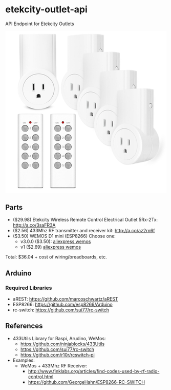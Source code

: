 # etekcity-outlet-api

API Endpoint for Etekcity Outlets

![etekcity-outlets](etekcity-outlets.png)

## Parts

* ($29.98) Etekcity Wireless Remote Control Electrical Outlet 5Rx-2Tx: <http://a.co/3saFR3A>
* ($2.56)  433Mhz RF transmitter and receiver kit: <http://a.co/az2rn6f>
* ($3.50)  WEMOS D1 mini (ESP8266) Choose one:
	* v3.0.0 ($3.50): [aliexpress wemos](https://www.aliexpress.com/store/product/D1-mini-Mini-NodeMcu-4M-bytes-Lua-WIFI-Internet-of-Things-development-board-based-ESP8266/1331105_32529101036.html?spm=2114.12010608.0.0.7a2e719fKwc0Az)
	* v1 ($2.69) [aliexpress wemos](https://www.aliexpress.com/item/ESP8266-ESP12-ESP-12-WeMos-D1-Mini-WIFI-Dev-Kit-Development-Board-NodeMCU-Lua/32653918483.html?spm=2114.search0104.3.2.6a801ed5nPwD8c&ws_ab_test=searchweb0_0,searchweb201602_1_10152_10151_10065_10344_10130_10068_10324_10342_10547_10325_10343_10546_10340_10548_10341_10545_10084_10083_10618_10630_10307_10313_10059_10534_100031_10103_10627_10626_10624_10623_10622_10621_10620_10142,searchweb201603_25,ppcSwitch_5&algo_expid=4779d5af-12ca-44c9-bd20-c7c6f4e0208d-0&algo_pvid=4779d5af-12ca-44c9-bd20-c7c6f4e0208d&transAbTest=ae803_5&priceBeautifyAB=0)

Total: $36.04 + cost of wiring/breadboards, etc.

## Arduino

### Required Libraries

* aREST: <https://github.com/marcoschwartz/aREST>
* ESP8266: <https://github.com/esp8266/Arduino>
* rc-switch: <https://github.com/sui77/rc-switch>

## References

* 433Utils Library for Raspi, Arudino, WeMos:
	* <https://github.com/ninjablocks/433Utils>
	* <https://github.com/sui77/rc-switch>
	* <https://github.com/r10r/rcswitch-pi>
* Examples:
	* WeMos + 433Mhz RF Receiver:
		* <http://www.finklabs.org/articles/find-codes-used-by-rf-radio-control.html>
		* <https://github.com/GeorgeHahn/ESP8266-RC-SWITCH>
